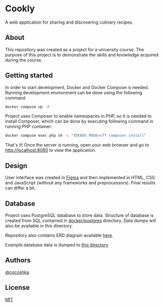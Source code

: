 # Cookly

A web application for sharing and discovering culinary recipes.

## About

This repository was created as a project for a university course. The purpose of this project is to demonstrate the
skills and knowledge acquired during the course.

## Getting started

In order to start development, Docker and Docker Compose is needed. Running development environment can be done using
the following command

```sh
docker compose up -d
```

Project uses Composer to enable namespaces in PHP, so it is needed to install Composer, which can be done by executing
following command in running PHP container:

```sh
docker compose exec php sh -c "XDEBUG_MODE=off composer install"
```

That's it! Once the server is running, open your web browser and go to [http://localhost:8080](http://localhost:8080)
to view the application.

## Design

User interface was created in
[Figma](https://www.figma.com/file/dpuBvr6W8zcT3sBPnvVKJA/Cookly?node-id=0%3A1&t=98dWTh7cWImyyBs2-1) and then
implemented in HTML, CSS and JavaScript (without any frameworks and preprocessors). Final results can differ a bit.

## Database

Project uses PostgreSQL database to store data. Structure of database is created from SQL contained in
[docker/postgres](docker/postgres) directory. Data dumps will also be available in this directory.

Repository also contains ERD diagram available [here](erd.pdf).

Example database data is dumped to [this directory](docker/postgres/dump)

## Authors

[@cocoshka](https://www.github.com/cocoshka)

## License

[MIT](https://choosealicense.com/licenses/mit/)
